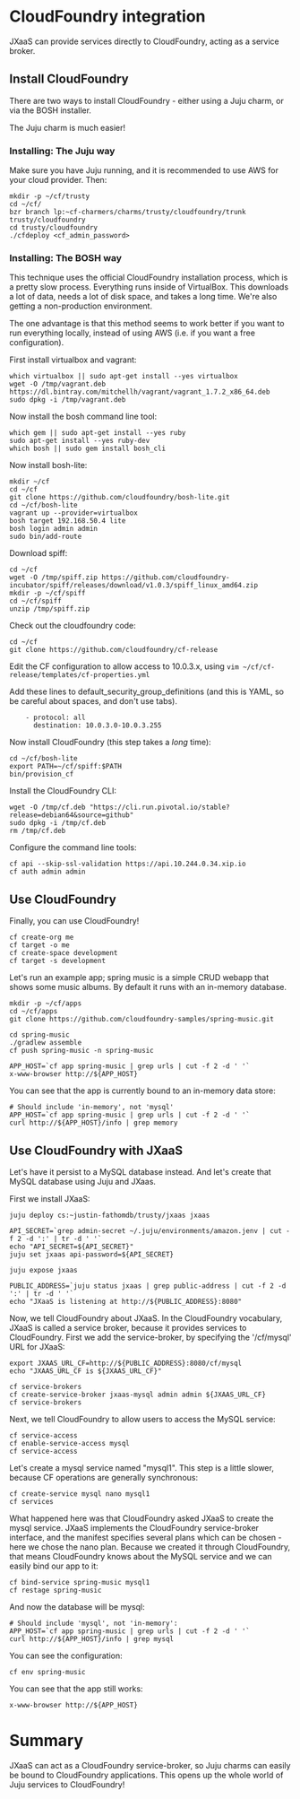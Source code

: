 # CloudFoundry integration

JXaaS can provide services directly to CloudFoundry, acting as a service broker.

## Install CloudFoundry

There are two ways to install CloudFoundry - either using a Juju charm, or via the BOSH installer.

The Juju charm is much easier!

### Installing: The Juju way

Make sure you have Juju running, and it is recommended to use AWS for your cloud provider.  Then:

```
mkdir -p ~/cf/trusty
cd ~/cf/
bzr branch lp:~cf-charmers/charms/trusty/cloudfoundry/trunk trusty/cloudfoundry
cd trusty/cloudfoundry
./cfdeploy <cf_admin_password>
```

### Installing: The BOSH way

This technique uses the official CloudFoundry installation process, which is a pretty slow process.
Everything runs inside of VirtualBox.  This downloads a lot of data, needs a lot of disk space, and
takes a long time.  We're also getting a non-production environment.

The one advantage is that this method seems to work better if you want to run everything locally, instead
of using AWS (i.e. if you want a free configuration).

First install virtualbox and vagrant:

```
which virtualbox || sudo apt-get install --yes virtualbox
wget -O /tmp/vagrant.deb https://dl.bintray.com/mitchellh/vagrant/vagrant_1.7.2_x86_64.deb
sudo dpkg -i /tmp/vagrant.deb
```

Now install the bosh command line tool:

```
which gem || sudo apt-get install --yes ruby
sudo apt-get install --yes ruby-dev
which bosh || sudo gem install bosh_cli
```

Now install bosh-lite:

```
mkdir ~/cf
cd ~/cf
git clone https://github.com/cloudfoundry/bosh-lite.git
cd ~/cf/bosh-lite
vagrant up --provider=virtualbox
bosh target 192.168.50.4 lite
bosh login admin admin
sudo bin/add-route
```

Download spiff:

```
cd ~/cf
wget -O /tmp/spiff.zip https://github.com/cloudfoundry-incubator/spiff/releases/download/v1.0.3/spiff_linux_amd64.zip
mkdir -p ~/cf/spiff
cd ~/cf/spiff
unzip /tmp/spiff.zip
```

Check out the cloudfoundry code:

```
cd ~/cf
git clone https://github.com/cloudfoundry/cf-release
```

Edit the CF configuration to allow access to 10.0.3.x, using `vim ~/cf/cf-release/templates/cf-properties.yml`

Add these lines to default_security_group_definitions
(and this is YAML, so be careful about spaces, and don't use tabs).

```
    - protocol: all
      destination: 10.0.3.0-10.0.3.255
```

Now install CloudFoundry (this step takes a _long_ time):

```
cd ~/cf/bosh-lite
export PATH=~/cf/spiff:$PATH
bin/provision_cf
```

Install the CloudFoundry CLI:

```
wget -O /tmp/cf.deb "https://cli.run.pivotal.io/stable?release=debian64&source=github"
sudo dpkg -i /tmp/cf.deb
rm /tmp/cf.deb
```

Configure the command line tools:

```
cf api --skip-ssl-validation https://api.10.244.0.34.xip.io
cf auth admin admin
```

## Use CloudFoundry

Finally, you can use CloudFoundry!

```
cf create-org me
cf target -o me
cf create-space development
cf target -s development

```

Let's run an example app; spring music is a simple CRUD webapp that shows some music albums.  By default it runs
with an in-memory database.
 
```
mkdir -p ~/cf/apps
cd ~/cf/apps
git clone https://github.com/cloudfoundry-samples/spring-music.git

cd spring-music
./gradlew assemble
cf push spring-music -n spring-music

APP_HOST=`cf app spring-music | grep urls | cut -f 2 -d ' '`
x-www-browser http://${APP_HOST}
```

You can see that the app is currently bound to an in-memory data store:

```
# Should include 'in-memory', not 'mysql'
APP_HOST=`cf app spring-music | grep urls | cut -f 2 -d ' '`
curl http://${APP_HOST}/info | grep memory
```

## Use CloudFoundry with JXaaS

Let's have it persist to a MySQL database instead.  And let's create that MySQL database using Juju and JXaas.

First we install JXaaS:

```
juju deploy cs:~justin-fathomdb/trusty/jxaas jxaas

API_SECRET=`grep admin-secret ~/.juju/environments/amazon.jenv | cut -f 2 -d ':' | tr -d ' '`
echo "API_SECRET=${API_SECRET}"
juju set jxaas api-password=${API_SECRET}

juju expose jxaas

PUBLIC_ADDRESS=`juju status jxaas | grep public-address | cut -f 2 -d ':' | tr -d ' '`
echo "JXaaS is listening at http://${PUBLIC_ADDRESS}:8080"
```


Now, we tell CloudFoundry about JXaaS.  In the CloudFoundry vocabulary, JXaaS is called a service broker, because it
provides services to CloudFoundry.  First we add the service-broker, by specifying the '/cf/mysql' URL for JXaaS:

```
export JXAAS_URL_CF=http://${PUBLIC_ADDRESS}:8080/cf/mysql
echo "JXAAS_URL_CF is ${JXAAS_URL_CF}"

cf service-brokers
cf create-service-broker jxaas-mysql admin admin ${JXAAS_URL_CF}
cf service-brokers
```

Next, we tell CloudFoundry to allow users to access the MySQL service:

```
cf service-access
cf enable-service-access mysql
cf service-access
```

Let's create a mysql service named "mysql1".  This step is a little slower, because CF operations are
generally synchronous:

```
cf create-service mysql nano mysql1
cf services
```

What happened here was that CloudFoundry asked JXaaS to create the mysql service.  JXaaS implements the CloudFoundry
service-broker interface, and the manifest specifies several plans which can be chosen - here we chose the nano
plan.  Because we created it through CloudFoundry, that means CloudFoundry knows about the MySQL service and 
we can easily bind our app to it:

```
cf bind-service spring-music mysql1
cf restage spring-music
```

And now the database will be mysql:

```
# Should include 'mysql', not 'in-memory':
APP_HOST=`cf app spring-music | grep urls | cut -f 2 -d ' '`
curl http://${APP_HOST}/info | grep mysql
```

You can see the configuration:

```
cf env spring-music
```

You can see that the app still works:
```
x-www-browser http://${APP_HOST}
```


# Summary

JXaaS can act as a CloudFoundry service-broker, so Juju charms can easily be bound
to CloudFoundry applications.  This opens up the whole world of Juju services to CloudFoundry!
